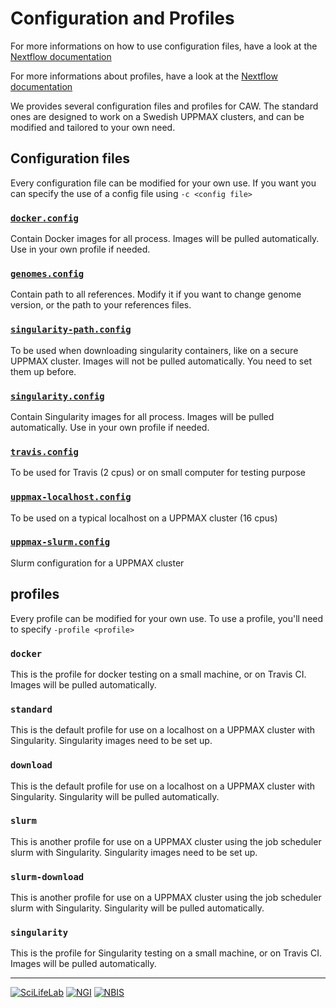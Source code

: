 # Configuration and Profiles

For more informations on how to use configuration files, have a look at the [Nextflow documentation](https://www.nextflow.io/docs/latest/config.html)

For more informations about profiles, have a look at the [Nextflow documentation](https://www.nextflow.io/docs/latest/config.html#config-profiles)

We provides several configuration files and profiles for CAW. The standard ones are designed to work on a Swedish UPPMAX clusters, and can be modified and tailored to your own need.

## Configuration files

Every configuration file can be modified for your own use. If you want you can specify the use of a config file using `-c <config file>`

### [`docker.config`](../configuration/docker.config)

Contain Docker images for all process.
Images will be pulled automatically.
Use in your own profile if needed.

### [`genomes.config`](../configuration/genomes.config)

Contain path to all references.
Modify it if you want to change genome version, or the path to your references files.

### [`singularity-path.config`](../configuration/singularity-path.config)

To be used when downloading singularity containers, like on a secure UPPMAX cluster.
Images will not be pulled automatically.
You need to set them up before.

### [`singularity.config`](../configuration/singularity.config)

Contain Singularity images for all process.
Images will be pulled automatically.
Use in your own profile if needed.

### [`travis.config`](../configuration/travis.config)

To be used for Travis (2 cpus) or on small computer for testing purpose

### [`uppmax-localhost.config`](../configuration/uppmax-localhost.config)

To be used on a typical localhost on a UPPMAX cluster (16 cpus)

### [`uppmax-slurm.config`](../configuration/uppmax-slurm.config)

Slurm configuration for a UPPMAX cluster

## profiles

Every profile can be modified for your own use. To use a profile, you'll need to specify `-profile <profile>`

### `docker`

This is the profile for docker testing on a small machine, or on Travis CI.
Images will be pulled automatically.

### `standard`

This is the default profile for use on a localhost on a UPPMAX cluster with Singularity.
Singularity images need to be set up.

### `download`

This is the default profile for use on a localhost on a UPPMAX cluster with Singularity.
Singularity will be pulled automatically.

### `slurm`

This is another profile for use on a UPPMAX cluster using the job scheduler slurm with Singularity.
Singularity images need to be set up.

### `slurm-download`

This is another profile for use on a UPPMAX cluster using the job scheduler slurm with Singularity.
Singularity will be pulled automatically.

### `singularity`

This is the profile for Singularity testing on a small machine, or on Travis CI.
Images will be pulled automatically.

--------------------------------------------------------------------------------

[![](images/SciLifeLab_logo.png "SciLifeLab")][scilifelab-link]
[![](images/NGI_logo.png "NGI")][ngi-link]
[![](images/NBIS_logo.png "NBIS")][nbis-link]

[nbis-link]: https://www.nbis.se/
[ngi-link]: https://ngisweden.scilifelab.se/
[scilifelab-link]: https://www.scilifelab.se/

